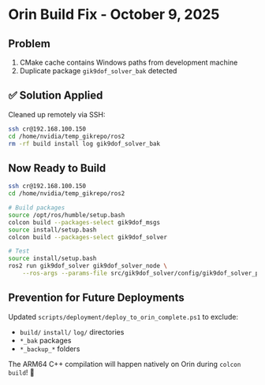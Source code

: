 # Orin Build Fix - October 9, 2025

## Problem
1. CMake cache contains Windows paths from development machine
2. Duplicate package `gik9dof_solver_bak` detected

## ✅ Solution Applied

Cleaned up remotely via SSH:
```bash
ssh cr@192.168.100.150
cd /home/nvidia/temp_gikrepo/ros2
rm -rf build install log gik9dof_solver_bak
```

## Now Ready to Build

```bash
ssh cr@192.168.100.150
cd /home/nvidia/temp_gikrepo/ros2

# Build packages
source /opt/ros/humble/setup.bash
colcon build --packages-select gik9dof_msgs
source install/setup.bash
colcon build --packages-select gik9dof_solver

# Test
source install/setup.bash
ros2 run gik9dof_solver gik9dof_solver_node \
    --ros-args --params-file src/gik9dof_solver/config/gik9dof_solver_params.yaml
```

## Prevention for Future Deployments
Updated `scripts/deployment/deploy_to_orin_complete.ps1` to exclude:
- `build/` `install/` `log/` directories  
- `*_bak` packages
- `*_backup_*` folders

The ARM64 C++ compilation will happen natively on Orin during `colcon build`! 🚀
